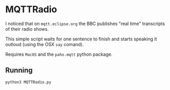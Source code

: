 # MQTTRadio

I noticed that on ```mqtt.eclipse.org``` the BBC publishes "real time" transcripts of their radio shows.

This simple script waits for one sentence to finish and starts speaking it outloud (using the OSX ``say`` comand).

Requires `MacOS` and the ``paho.mqtt`` python package.

## Running 

```shell
python3 MQTTRadio.py
```
